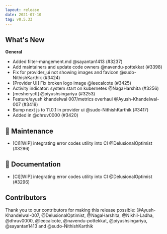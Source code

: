 ```yaml
---
layout: release
date: 2021-07-10
tag: v0.5.33
---
```


## What's New
**General**
- Added filter-mangement.md @sayantan1413 (#3237)
- Add maintainers and update code owners @navendu-pottekkat (#3398)
- Fix for provider_ui not showing images and favicon @sudo-NithishKarthik (#3424)
- [Provider UI] Fix broken logo image @leecalcote (#3425)
- Activity indicator: system start on kubernetes @NagaHarshita (#3256)
- [mesheryctl]  @piyushsingariya (#3253)
- Feature/ayush khandelwal 007/metrics overhaul @Ayush-Khandelwal-007 (#3419)
- Bump next js to 11.0.1 in provider ui @sudo-NithishKarthik (#3417)
- Added  in  @dhruv0000 (#3420)

## 🧰 Maintenance

- [CI][WIP] integrating error codes utility into CI @DelusionalOptimist (#3296)

## 📖 Documentation

- [CI][WIP] integrating error codes utility into CI @DelusionalOptimist (#3296)

## Contributors

Thank you to our contributors for making this release possible:
@Ayush-Khandelwal-007, @DelusionalOptimist, @NagaHarshita, @Nikhil-Ladha, @dhruv0000, @leecalcote, @navendu-pottekkat, @piyushsingariya, @sayantan1413 and @sudo-NithishKarthik
 
